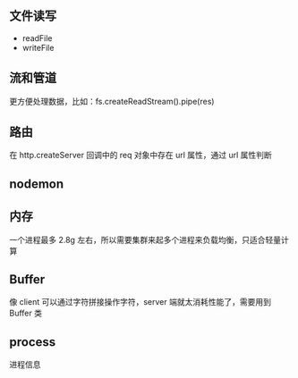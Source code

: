 ## 文件读写

- readFile
- writeFile

## 流和管道

更方便处理数据，比如：fs.createReadStream().pipe(res)

## 路由

在 http.createServer 回调中的 req 对象中存在 url 属性，通过 url 属性判断

## nodemon

## 内存

一个进程最多 2.8g 左右，所以需要集群来起多个进程来负载均衡，只适合轻量计算

## Buffer

像 client 可以通过字符拼接操作字符，server 端就太消耗性能了，需要用到 Buffer 类

## process

进程信息
